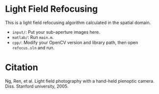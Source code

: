 # Light Field Refocusing

This is a light field refocusing algorithm calculated in the spatial domain.

- `input/`: Put your sub-aperture images here.
- `matlab/`: Run `main.m`.
- `cpp/`: Modify your OpenCV version and library path, then open `refocus.sln` and run.

# Citation
Ng, Ren, et al. Light field photography with a hand-held plenoptic camera. Diss. Stanford university, 2005.
